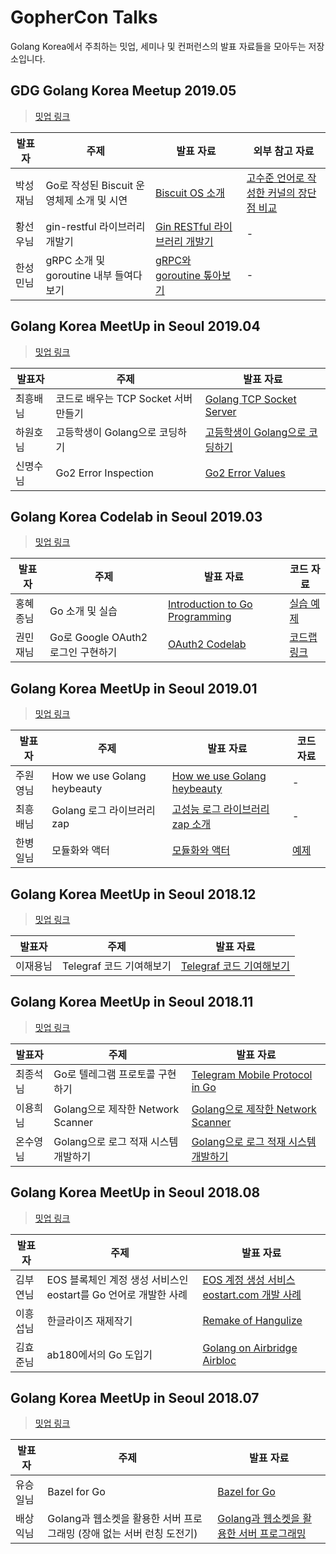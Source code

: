 # GopherCon Talks

Golang Korea에서 주최하는 밋업, 세미나 및 컨퍼런스의 발표 자료들을 모아두는 저장소입니다.

## GDG Golang Korea Meetup 2019.05

> [밋업 링크](https://www.meetup.com/GDG-Golang-Korea/events/261344405/)

| 발표자   | 주제                                      | 발표 자료                                                    | 외부 참고 자료                                               |
| -------- | ----------------------------------------- | ------------------------------------------------------------ | ------------------------------------------------------------ |
| 박성재님 | Go로 작성된 Biscuit 운영체제 소개 및 시연 | [Biscuit OS 소개](https://www.slideshare.net/SeongJaePark1/biscuit-an-operating-system-written-in-go) | [고수준 언어로 작성한 커널의 장단점 비교](https://www.usenix.org/sites/default/files/conference/protected-files/osdi18_slides_cutler.pdf) |
| 황선우님 | gin-restful 라이브러리 개발기             | [Gin RESTful 라이브러리 개발기](slides/201905/gin-restful.pdf) | -                                                            |
| 한성민님 | gRPC 소개 및 goroutine 내부 들여다보기    | [gRPC와 goroutine 톺아보기](slides/201905/grpc-and-goroutine.pdf) | -                                                            |

## Golang Korea MeetUp in Seoul 2019.04

> [밋업 링크](https://www.meetup.com/Seoul-Go-Meetup/events/260475211/)

| 발표자   | 주제                                 | 발표 자료                                                    |
| -------- | ------------------------------------ | ------------------------------------------------------------ |
| 최흥배님 | 코드로 배우는 TCP Socket 서버 만들기 | [Golang TCP Socket Server](https://docs.google.com/presentation/d/1p6-SI3zWEiA-1LcBFPKALBzr-K_OPEC5Di4X-ykHbos/edit#slide=id.g33148270ac_0_143) |
| 하원호님 | 고등학생이 Golang으로 코딩하기       | [고등학생이 Golang으로 코딩하기](slides/201904/go-by-high-school-student.pdf) |
| 신명수님 | Go2 Error Inspection                 | [Go2 Error Values](https://slide.anarcher.dev/2019/go2-error-value/) |

## Golang Korea Codelab in Seoul 2019.03

> [밋업 링크](https://www.meetup.com/Seoul-Go-Meetup/events/259524407/)

| 발표자   | 주제                               | 발표 자료                                                    | 코드 자료                                             |
| -------- | ---------------------------------- | ------------------------------------------------------------ | ----------------------------------------------------- |
| 홍혜종님 | Go 소개 및 실습                    | [Introduction to Go Programming](slides/201903/introduction-to-go-programming.pdf) | [실습 예제](resources/201903/codelab)                 |
| 권민재님 | Go로 Google OAuth2 로그인 구현하기 | [OAuth2 Codelab](slides/201903/codelab-oauth2.pdf)           | [코드랩 링크](https://github.com/golangkorea/codelab) |

## Golang Korea MeetUp in Seoul 2019.01

> [밋업 링크](https://www.meetup.com/Seoul-Go-Meetup/events/258121678/)

| 발표자   | 주제                        | 발표 자료                                                    | 코드 자료 |
| -------- | --------------------------- | ------------------------------------------------------------ | -- |
| 주원영님 | How we use Golang heybeauty | [How we use Golang heybeauty](slides/201901/how-we-use-golang-in-heybeauty.pdf) | - |
| 최흥배님 | Golang 로그 라이브러리 zap  | [고성능 로그 라이브러리 zap 소개](slides/201901/golang-log-library-zap.pdf) | - |
| 한병일님 | 모듈화와 액터               | [모듈화와 액터](slides/201901/modularization-and-actor.pdf) |[예제](resources/201901/modularization-and-actor) |

## Golang Korea MeetUp in Seoul 2018.12

> [밋업 링크](https://www.meetup.com/ko-KR/Seoul-Go-Meetup/events/257399368/)

| 발표자   | 주제                     | 발표 자료                                                    |
| -------- | ------------------------ | ------------------------------------------------------------ |
| 이재용님 | Telegraf 코드 기여해보기 | [Telegraf 코드 기여해보기](slides/201812/contribute-open-source-with-telegraf.pdf) |

## Golang Korea MeetUp in Seoul 2018.11

> [밋업 링크](https://www.meetup.com/ko-KR/Seoul-Go-Meetup/events/256560625/)

| 발표자   | 주제                                 | 발표 자료                                                    |
| -------- | ------------------------------------ | ------------------------------------------------------------ |
| 최종석님 | Go로 텔레그램 프로토콜 구현하기      | [Telegram Mobile Protocol in Go](slides/201811/telegram-mobile-protocol-in-go.pdf) |
| 이용희님 | Golang으로 제작한 Network Scanner    | [Golang으로 제작한 Network Scanner](slides/201811/make-network-scanner-with-go.pdf) |
| 온수영님 | Golang으로 로그 적재 시스템 개발하기 | [Golang으로 로그 적재 시스템 개발하기](slides/201811/build-logging-system-with-go.pdf) |

## Golang Korea MeetUp in Seoul 2018.08

> [밋업 링크](https://www.meetup.com/Seoul-Go-Meetup/events/253672991/)

| 발표자   | 주제                                                         | 발표 자료                                                    |
| -------- | ------------------------------------------------------------ | ------------------------------------------------------------ |
| 김부연님 | EOS 블록체인 계정 생성 서비스인 eostart를 Go 언어로 개발한 사례 | [EOS 계정 생성 서비스 eostart.com 개발 사례](slides/201808/make-eostart-service-with-go.pdf) |
| 이흥섭님 | 한글라이즈 재제작기                                          | [Remake of Hangulize](slides/201808/remake-of-hangulize.pdf) |
| 김효준님 | ab180에서의 Go 도입기                                        | [Golang on Airbridge Airbloc](slides/201808/golang-on-airbridge-airbloc.pdf) |

## Golang Korea MeetUp in Seoul 2018.07

> [밋업 링크](https://www.meetup.com/Seoul-Go-Meetup/events/252632375)

| 발표자   | 주제                                                         | 발표 자료                                                               |
| -------- | ------------------------------------------------------------ | ----------------------------------------------------------------------- |
| 유승일님 | Bazel for Go                                                 | [Bazel for Go](slides/201807/bazel-for-golang.pdf)                      |
| 배상익님 | Golang과 웹소켓을 활용한 서버 프로그래밍 (장애 없는 서버 런칭 도전기) | [Golang과 웹소켓을 활용한 서버 프로그래밍](slides/201807/server-programming-with-golang-and-websocket.pdf) |

